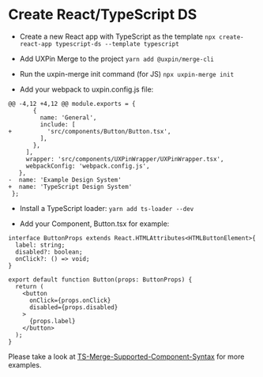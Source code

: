 # Create React/TypeScript DS

- Create a new React app with TypeScript as the template
  `npx create-react-app typescript-ds --template typescript`

- Add UXPin Merge to the project
  `yarn add @uxpin/merge-cli`

- Run the uxpin-merge init command (for JS)
  `npx uxpin-merge init`

- Add your webpack to uxpin.config.js file:
```
@@ -4,12 +4,12 @@ module.exports = {
       {
         name: 'General',
         include: [
+          'src/components/Button/Button.tsx',
         ],
       },
     ],
     wrapper: 'src/components/UXPinWrapper/UXPinWrapper.tsx',
     webpackConfig: 'webpack.config.js',
   },
-  name: 'Example Design System'
+  name: 'TypeScript Design System'
 };
```

- Install a TypeScript loader:
  `yarn add ts-loader --dev`

- Add your Component, Button.tsx for example:
```
interface ButtonProps extends React.HTMLAttributes<HTMLButtonElement>{
  label: string;
  disabled?: boolean;
  onClick?: () => void;
}

export default function Button(props: ButtonProps) {
  return (
    <button
      onClick={props.onClick}
      disabled={props.disabled}
    >
      {props.label}
    </button>
  );
}
```

Please take a look at [TS-Merge-Supported-Component-Syntax](https://github.com/uxpin-merge/Typescript-component-examples) for more examples.